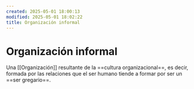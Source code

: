 ```yaml
---
created: 2025-05-01 18:00:13
modified: 2025-05-01 18:02:22
title: Organización informal
---
```

# Organización informal

Una [[Organización]] resultante de la ==cultura organizacional==, es decir, formada por las relaciones que el ser humano tiende a formar por ser un ==ser gregario==.
